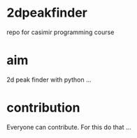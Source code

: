 # 2dpeakfinder
repo for casimir programming course

# aim
2d peak finder with python ...

# contribution
Everyone can contribute. For this do that ...
